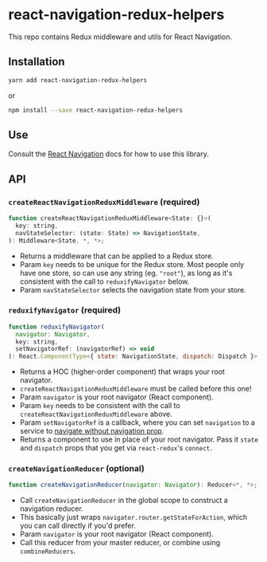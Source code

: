 # react-navigation-redux-helpers

This repo contains Redux middleware and utils for React Navigation.

## Installation

  ```bash
  yarn add react-navigation-redux-helpers
  ```

  or

  ```bash
  npm install --save react-navigation-redux-helpers
  ```

## Use

Consult the [React Navigation](https://reactnavigation.org/docs/redux-integration.html) docs for how to use this library.

## API

### `createReactNavigationReduxMiddleware` (required)

```js
function createReactNavigationReduxMiddleware<State: {}>(
  key: string,
  navStateSelector: (state: State) => NavigationState,
): Middleware<State, *, *>;
```

* Returns a middleware that can be applied to a Redux store.
* Param `key` needs to be unique for the Redux store. Most people only have one store, so can use any string (eg. `"root"`), as long as it's consistent with the call to `reduxifyNavigator` below.
* Param `navStateSelector` selects the navigation state from your store.

### `reduxifyNavigator` (required)

```js
function reduxifyNavigator(
  navigator: Navigator,
  key: string,
  setNavigatorRef: (navigatorRef) => void
): React.ComponentType<{ state: NavigationState, dispatch: Dispatch }>;
```

* Returns a HOC (higher-order component) that wraps your root navigator.
* `createReactNavigationReduxMiddleware` must be called before this one!
* Param `navigator` is your root navigator (React component).
* Param `key` needs to be consistent with the call to `createReactNavigationReduxMiddleware` above.
* Param `setNavigatorRef` is a callback, where you can set `navigation` to a service to [navigate without navigation prop](https://reactnavigation.org/docs/en/navigating-without-navigation-prop.html).
* Returns a component to use in place of your root navigator. Pass it `state` and `dispatch` props that you get via `react-redux`'s `connect`.

### `createNavigationReducer` (optional)

```js
function createNavigationReducer(navigator: Navigator): Reducer<*, *>;
```

* Call `createNavigationReducer` in the global scope to construct a navigation reducer.
* This basically just wraps `navigator.router.getStateForAction`, which you can call directly if you'd prefer.
* Param `navigator` is your root navigator (React component).
* Call this reducer from your master reducer, or combine using `combineReducers`.
